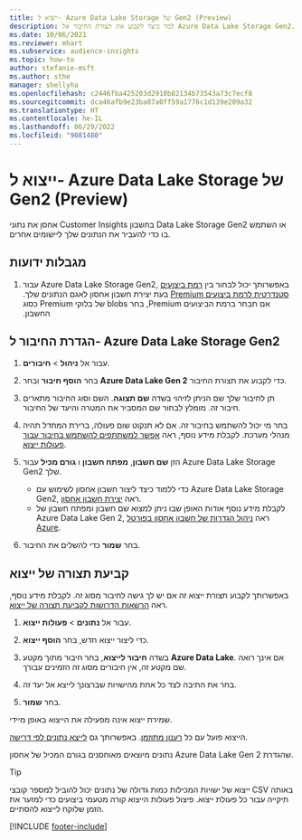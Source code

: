 ```yaml
---
title: ייצוא ל- Azure Data Lake Storage של Gen2‏ (Preview)
description: למד כיצד לקבוע את תצורת החיבור אל Azure Data Lake Storage Gen2.
ms.date: 10/06/2021
ms.reviewer: mhart
ms.subservice: audience-insights
ms.topic: how-to
author: stefanie-msft
ms.author: sthe
manager: shellyha
ms.openlocfilehash: c2446fba425203d2910b82134b73543a73c7ecf8
ms.sourcegitcommit: dca46afb9e23ba87a0ff59a1776c1d139e209a32
ms.translationtype: HT
ms.contentlocale: he-IL
ms.lasthandoff: 06/29/2022
ms.locfileid: "9081480"
---
```

# <a name="export-data-to-azure-data-lake-storage-gen2-preview"></a>ייצוא ל- Azure Data Lake Storage של Gen2‏ (Preview)

אחסן את נתוני Customer Insights בחשבון Data Lake Storage Gen2 או השתמש בו כדי להעביר את הנתונים שלך ליישומים אחרים.

## <a name="known-limitations"></a>מגבלות ידועות

1. עבור Azure Data Lake Storage Gen2, באפשרותך יכול לבחור בין [‬‏‫רמת ביצועים סטנדרטית לרמת ביצועים Premium](/azure/storage/blobs/create-data-lake-storage-account) בעת יצירת חשבון אחסון לאגם הנתונים שלך. אם תבחר ברמת הביצועים Premium, בחר blobs של בלוקי Premium כסוג החשבון.

## <a name="set-up-the-connection-to-azure-data-lake-storage-gen2"></a>הגדרת החיבור ל- Azure Data Lake Storage Gen2

1. עבור אל **ניהול** > **חיבורים**.

1. בחר **הוסף חיבור** ובחר **Azure Data Lake Gen 2** כדי לקבוע את תצורת החיבור.

1. תן לחיבור שלך שם הניתן לזיהוי בשדה **שם תצוגה**. השם וסוג החיבור מתארים חיבור זה. מומלץ לבחור שם המסביר את המטרה והיעד של החיבור.

1. בחר מי יכול להשתמש בחיבור זה. אם לא תנקוט שום פעולה, ברירת המחדל תהיה מנהלי מערכת. לקבלת מידע נוסף, ראה [אפשר למשתתפים להשתמש בחיבור עבור פעולות ייצוא](connections.md#allow-contributors-to-use-a-connection-for-exports).

1. הזן **שם חשבון**, **מפתח חשבון** ו **גורם מכיל** עבור Azure Data Lake Storage Gen2 שלך.
    - כדי ללמוד כיצד ליצור חשבון אחסון לשימוש עם Azure Data Lake Storage Gen2, ראה [יצירת חשבון אחסון](/azure/storage/blobs/create-data-lake-storage-account). 
    - לקבלת מידע נוסף אודות האופן שבו ניתן למצוא שם חשבון ומפתח חשבון של Azure Data Lake Gen 2, ראה [ניהול הגדרות של חשבון אחסון בפורטל Azure](/azure/storage/common/storage-account-manage).

1. בחר **שמור** כדי להשלים את החיבור.

## <a name="configure-an-export"></a>קביעת תצורה של ייצוא

באפשרותך לקבוע תצורת ייצוא זה אם יש לך גישה לחיבור מסוג זה. לקבלת מידע נוסף, ראה [הרשאות הדרושות לקביעת תצורה של ייצוא](export-destinations.md#set-up-a-new-export).

1. עבור אל **נתונים** > **פעולות ייצוא**.

1. כדי ליצור ייצוא חדש, בחר **הוסף ייצוא**.

1. בשדה **חיבור לייצוא**, בחר חיבור מתוך מקטע **Azure Data Lake**. אם אינך רואה שם מקטע זה, אין חיבורים מסוג זה הזמינים עבורך.

1. בחר את התיבה לצד כל אחת מהישויות שברצונך לייצא אל יעד זה.

1. בחר **שמור**.

שמירת ייצוא אינה מפעילה את הייצוא באופן מיידי.

הייצוא פועל עם כל [רענון מתוזמן](system.md#schedule-tab).
באפשרותך גם [לייצא נתונים לפי דרישה](export-destinations.md#run-exports-on-demand).

נתונים מיוצאים מאוחסנים בגורם המכיל של אחסון Azure Data Lake Gen 2 שהגדרת.

> [!TIP]
> ייצוא של ישויות המכילות כמות גדולה של נתונים יכול להוביל למספר קובצי CSV באותה תיקייה עבור כל פעולת ייצוא. פיצול פעולות הייצוא קורה מטעמי ביצועים כדי למזער את הזמן שלוקח לייצוא להסתיים.

[!INCLUDE [footer-include](includes/footer-banner.md)]
